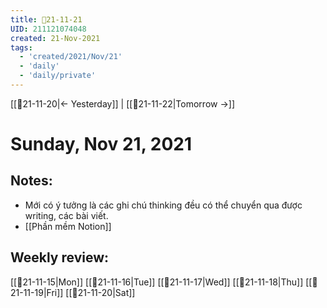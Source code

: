 ```yaml
---
title: 📝21-11-21
UID: 211121074048
created: 21-Nov-2021
tags:
  - 'created/2021/Nov/21'
  - 'daily'
  - 'daily/private'
---
```

[[📝21-11-20|<- Yesterday]] | [[📝21-11-22|Tomorrow ->]]
# Sunday, Nov 21, 2021

## Notes:
- Mới có ý tưởng là các ghi chú thinking đều có thể chuyển qua được writing, các bài viết.
- [[Phần mềm Notion]]

## Weekly review:
[[📝21-11-15|Mon]]
[[📝21-11-16|Tue]]
[[📝21-11-17|Wed]]
[[📝21-11-18|Thu]]
[[📝21-11-19|Fri]]
[[📝21-11-20|Sat]]
